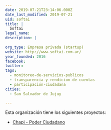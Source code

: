 ```yaml
---
date: 2019-07-21T23:14:06.000Z
date_last_modified: 2019-07-21
uid: softai
title: |
  Softai
legal_name: 
description: |
  
org_type: Empresa privada (startup)
website: http://www.softai.com.ar/
year_founded: 2016
facebook: 
twitter: 
tags:
  - monitoreo-de-servicios-publicos
  - transparencia-y-rendicion-de-cuentas
  - participación-ciudadana
cities: 
  - San Salvador de Jujuy

---
```


Esta organización tiene los siguientes proyectos:

- [Chapi - Poder Ciudadano](/proyectos/chapi-poder-ciudadano)
